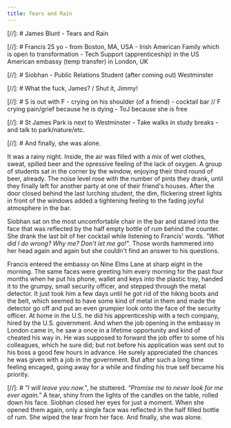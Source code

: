 ```yaml
---
title: Tears and Rain
---
```


[//]: # James Blunt - Tears and Rain

[//]: # Francis 25 yo - from Boston, MA, USA - Irish American Family which is open to transformation  - Tech Support (apprenticeship) in the US American embassy (temp transfer) in London, UK

[//]: # Siobhan - Public Relations Student (after coming out) Westminster

[//]: # What the fuck, James? / Shut it, Jimmy!

[//]: # S is out with F - crying on his shoulder (of a friend) - cocktail bar // F crying pain/grief because he is dying - ToJ because she is free

[//]: # St James Park is next to Westminster - Take walks in study breaks - and talk to park/nature/etc. 

[//]: # And finally, she was alone.

It was a rainy night. Inside, the air was filled with a mix of wet clothes, sweat, spilled beer and the opressive feeling of the lack of oxygen. A group of students sat in the corner by the window, enjoying their third round of beer, already. The noise level rose with the number of pints they drank, until they finally left for another party at one of their friend's houses. After the door closed behind the last lurching student, the dim, flickering street lights in front of the windows added a tightening feeling to the fading joyful atmosphere in the bar.

Siobhan sat on the most uncomfortable chair in the bar and stared into the face that was reflected by the half empty bottle of rum behind the counter. She drank the last bit of her cocktail while listening to Francis' words. _"What did I do wrong? Why me? Don't let me go!"_. Those words hammered into her head again and again but she couldn't find an answer to his questions.

Francis entered the embassy on Nine Elms Lane at sharp eight in the morning. The same faces were greeting him every morning for the past four months when he put his phone, wallet and keys into the plastic tray, handed it to the grumpy, small security officer, and stepped through the metal detector. It just took him a few days until he got rid of the hiking boots and the belt, which seemed to have some kind of metal in them and made the detector go off and put an even grumpier look onto the face of the security officer. At home in the U.S. he did his apprenticeship with a tech company, hired by the U.S. government. And when the job opening in the embassy in London came in, he saw a once in a lifetime opportunity and kind of cheated his way in. He was supposed to forward the job offer to some of his colleagues, which he sure did; but not before his application was sent out to his boss a good few hours in advance. He surely appreciated the chances he was given with a job in the government. But after such a long time feeling encaged, going away for a while and finding his true self became his priority.

[//]: # _"I will leave you now."_, he stuttered. _"Promise me to never look for me ever again."_ A tear, shiny from the lights of the candles on the table, rolled down his face. Siobhan closed her eyes for just a moment. When she opened them again, only a single face was reflected in the half filled bottle of rum. She wiped the tear from her face. And finally, she was alone.
